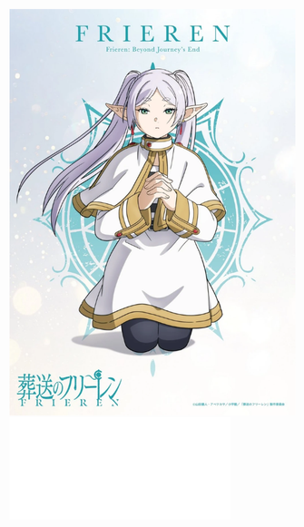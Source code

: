 ![main](https://github.com/frieren-mage/frieren-mage/blob/main/Poster_2.png?raw=true)
[<img align="left" width="390" alt="❄️" src="https://raw.githubusercontent.com/xxspell/xxspell/main/metrics.plugin.lastfm.svg">](https://www.last.fm/user/xxspell)

